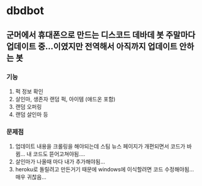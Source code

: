 # dbdbot

## 군머에서 휴대폰으로 만드는 디스코드 데바데 봇 주말마다 업데이트 중...이였지만 전역해서 아직까지 업데이트 안하는 봇

### 기능 <br>
1) 퍽 정보 확인
2) 살인마, 생존자 랜덤 퍽, 아이템 (애드온 포함)
3) 랜덤 오퍼링
4) 랜덤 살인마 등

### 문제점 <br>
1) 업데이트 내용을 크롤링을 해야되는데 스팀 뉴스 페이지가 개편되면서 코드가 바뀜... 내 코드도 뜯어고쳐야됨....
2) 살인마가 나올때 마다 내가 추가해야됨... 
3) heroku로 돌릴려고 만든거기 때문에 windows에 이식할려면 코드 수정해야됨... 매우 귀찮음...
